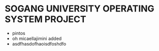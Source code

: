 # SOGANG UNIVERSITY OPERATING SYSTEM PROJECT
* pintos
* oh micaellajimini added
* asdfhasdofhaoisdfoshdfo
